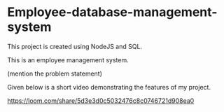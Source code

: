 # Employee-database-management-system
This project is created using NodeJS and SQL.

This is an employee management system.

(mention the problem statement)

Given below is a short video demonstrating the features of my project.

https://loom.com/share/5d3e3d0c5032476c8c0746721d908ea0
